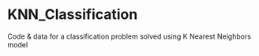 # KNN_Classification
Code &amp; data for a classification problem solved using K Nearest Neighbors model
